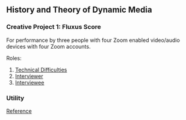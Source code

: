 ## History and Theory of Dynamic Media

### Creative Project 1: Fluxus Score

For performance by three people with four Zoom enabled video/audio devices with four Zoom accounts.

Roles:
1. [Technical Difficulties](./technical_difficulties.html)
2. [Interviewer](./interviewer.html)
3. [Interviewee](./interviewee.html)

### Utility

[Reference](./index_old.html)
